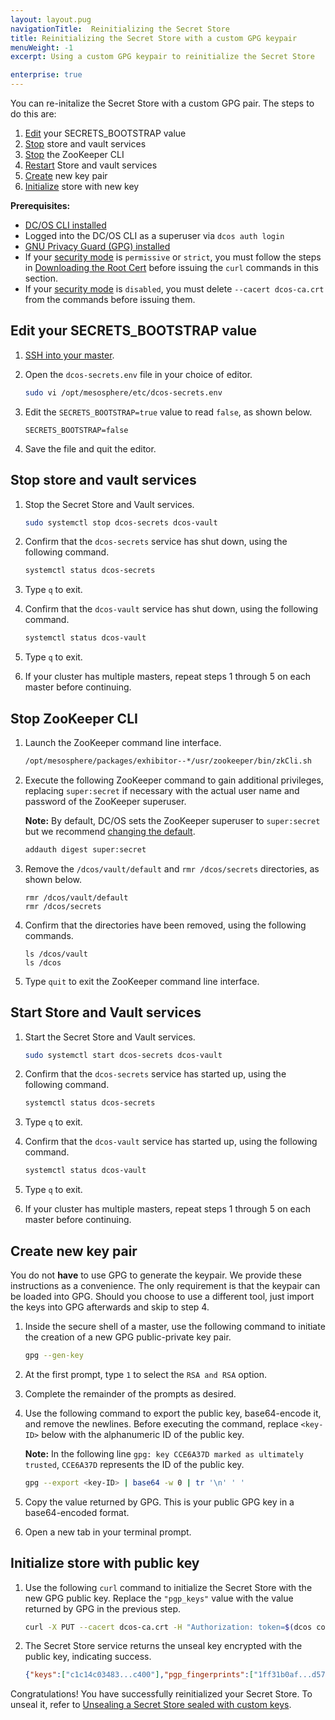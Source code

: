 ```yaml
---
layout: layout.pug
navigationTitle:  Reinitializing the Secret Store
title: Reinitializing the Secret Store with a custom GPG keypair
menuWeight: -1
excerpt: Using a custom GPG keypair to reinitialize the Secret Store

enterprise: true
---
```

<!-- The source repository for this topic is https://github.com/dcos/dcos-docs-site -->

You can re-initalize the Secret Store with a custom GPG pair. The steps to do this are:

1. [Edit](#1) your SECRETS_BOOTSTRAP value
1. [Stop](#2) store and vault services
1. [Stop](#3) the ZooKeeper CLI
1. [Restart](#4) Store and vault services
1. [Create](#5) new key pair
1. [Initialize](#6) store with new key

**Prerequisites:**

- [DC/OS CLI installed](/dcos/1.11/cli/install/)
- Logged into the DC/OS CLI as a superuser via `dcos auth login`
- [GNU Privacy Guard (GPG) installed](http://brewformulas.org/Gnupg)
- If your [security mode](/dcos/1.11/security/ent/#security-modes) is `permissive` or `strict`, you must follow the steps in [Downloading the Root Cert](/dcos/1.11/security/ent/tls-ssl/get-cert/) before issuing the `curl` commands in this section.
- If your [security mode](/dcos/1.11/security/ent/#security-modes) is `disabled`, you must delete `--cacert dcos-ca.crt` from the commands before issuing them.

## <a name="1"></a>Edit your SECRETS_BOOTSTRAP value

1. [SSH into your master](/dcos/1.11/administering-clusters/sshcluster/).

2. Open the `dcos-secrets.env` file in your choice of editor.

   ```bash
   sudo vi /opt/mesosphere/etc/dcos-secrets.env
   ```

3. Edit the `SECRETS_BOOTSTRAP=true` value to read `false`, as shown below.

   ```
   SECRETS_BOOTSTRAP=false
   ```

4. Save the file and quit the editor.

## <a name="2"></a>Stop store and vault services
1. Stop the Secret Store and Vault services.

   ```bash
   sudo systemctl stop dcos-secrets dcos-vault
   ```

1. Confirm that the `dcos-secrets` service has shut down, using the following command.

   ```bash
   systemctl status dcos-secrets
   ```

1. Type `q` to exit.

1. Confirm that the `dcos-vault` service has shut down, using the following command.

   ```bash
   systemctl status dcos-vault
   ```
1. Type `q` to exit.

1. If your cluster has multiple masters, repeat steps 1 through 5 on each master before continuing.

## <a name="3"></a>Stop ZooKeeper CLI

1. Launch the ZooKeeper command line interface.

   ```bash
   /opt/mesosphere/packages/exhibitor--*/usr/zookeeper/bin/zkCli.sh
   ```

1. Execute the following ZooKeeper command to gain additional privileges, replacing `super:secret` if necessary with the actual user name and password of the ZooKeeper superuser.

   **Note:** By default, DC/OS sets the ZooKeeper superuser to `super:secret` but we recommend [changing the default](/dcos/1.11/installing/production/advanced-configuration/configuration-reference/#zk-superuser).

   ```bash
   addauth digest super:secret
   ```

3. Remove the `/dcos/vault/default` and `rmr /dcos/secrets` directories, as shown below.

   ```
   rmr /dcos/vault/default
   rmr /dcos/secrets
   ```

1. Confirm that the directories have been removed, using the following commands.

   ```
   ls /dcos/vault
   ls /dcos
   ```

1. Type `quit` to exit the ZooKeeper command line interface.

## <a name="4"></a>Start Store and Vault services

1. Start the Secret Store and Vault services.

   ```bash
   sudo systemctl start dcos-secrets dcos-vault
   ```

1. Confirm that the `dcos-secrets` service has started up, using the following command.

   ```bash
   systemctl status dcos-secrets
   ```

1. Type `q` to exit.

1. Confirm that the `dcos-vault` service has started up, using the following command.

   ```bash
   systemctl status dcos-vault
   ```

1. Type `q` to exit.

1. If your cluster has multiple masters, repeat steps 1 through 5 on each master before continuing.

## <a name="5"></a> Create new key pair
You do not **have** to use GPG to generate the keypair. We provide these instructions as a convenience. The only requirement is that the keypair can be loaded into GPG. Should you choose to use a different tool, just import the keys into GPG afterwards and skip to step 4.

1. Inside the secure shell of a master, use the following command to initiate the creation of a new GPG public-private key pair.

   ```bash
   gpg --gen-key
   ```

1. At the first prompt, type `1` to select the `RSA and RSA` option.

1. Complete the remainder of the prompts as desired.

1. Use the following command to export the public key, base64-encode it, and remove the newlines. Before executing the command, replace `<key-ID>` below with the alphanumeric ID of the public key.

   **Note:** In the following line `gpg: key CCE6A37D marked as ultimately trusted`, `CCE6A37D` represents the ID of the public key.

   ```bash
   gpg --export <key-ID> | base64 -w 0 | tr '\n' ' '
   ```

1. Copy the value returned by GPG. This is your public GPG key in a base64-encoded format.

1. Open a new tab in your terminal prompt.

## <a name="6"></a>Initialize store with public key

1. Use the following `curl` command to initialize the Secret Store with the new GPG public key. Replace the `"pgp_keys"` value with the value returned by GPG in the previous step.

   ```bash
   curl -X PUT --cacert dcos-ca.crt -H "Authorization: token=$(dcos config show core.dcos_acs_token)" -d '{"shares":1,"threshold":1,"pgp_keys":["mQIN...xQPE="]}' $(dcos config show core.dcos_url)/secrets/v1/init/default -H 'Content-Type: application/json'
   ```

1. The Secret Store service returns the unseal key encrypted with the public key, indicating success.

   ```json
   {"keys":["c1c14c03483...c400"],"pgp_fingerprints":["1ff31b0af...d57b464df4"],"root_token":"da8e3b55-8719-4594-5378-4a9f3498387f"}
   ```

Congratulations! You have successfully reinitialized your Secret Store. To unseal it, refer to [Unsealing a Secret Store sealed with custom keys](/dcos/1.11/security/ent/secrets/unseal-store/#unseal-cust-keys).
